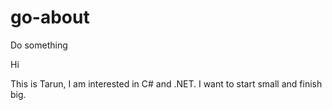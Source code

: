 # go-about
Do something

Hi

This is Tarun, I am interested in C# and .NET. I want to start small and finish big.
